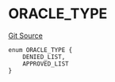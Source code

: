 # ORACLE_TYPE
[Git Source](https://github.com/thrackle-io/tron/blob/d6cc09e8b231cc94d92dd93b6d49fb2728ede233/src/protocol/economic/ruleProcessor/RuleCodeData.sol)


```solidity
enum ORACLE_TYPE {
    DENIED_LIST,
    APPROVED_LIST
}
```


